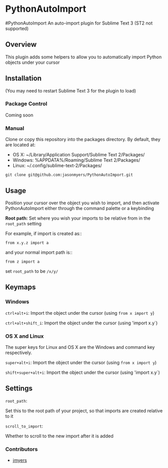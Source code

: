 PythonAutoImport
================

#PythonAutoImport
An auto-import plugin for Sublime Text 3 (ST2 not supported)

## Overview
This plugin adds some helpers to allow you to automatically import Python objects under your cursor

## Installation
(You may need to restart Sublime Text 3 for the plugin to load)

### Package Control
Coming soon
<!---
Installation through [package control](http://wbond.net/sublime_packages/package_control) is recommended. It will handle updating your packages as they become available. To install, do the following.

* In the Command Palette, enter `Package Control: Install Package`
* Search for `PythonAutoImport`
* In the Command Palette, enter `Package Control: Enable Package` -> select PythonAutoImport
-->

### Manual
Clone or copy this repository into the packages directory. By default, they are located at:

* OS X: ~/Library/Application Support/Sublime Text 2/Packages/
* Windows: %APPDATA%/Roaming/Sublime Text 2/Packages/
* Linux: ~/.config/sublime-text-2/Packages/

`git clone git@github.com:jasonmyers/PythonAutoImport.git`

## Usage
Position your cursor over the object you wish to import, and then activate PythonAutoImport either through the command palette or a keybinding

**Root path:**
Set where you wish your imports to be relative from in the `root_path` setting

For example, if import is created as::

    from x.y.z import a

and your normal import path is::

    from z import a

set `root_path` to be `/x/y/`

## Keymaps

### Windows
`ctrl+alt+i`:  Import the object under the cursor (using `from x import y`)

`ctrl+alt+shift_i`:  Import the object under the cursor (using 'import x.y`)

### OS X and Linux
The super keys for Linux and OS X are the Windows and command key respectively.

`super+alt+i`: Import the object under the cursor (using `from x import y`)

`shift+super+alt+i`: Import the object under the cursor (using 'import x.y`)

## Settings
`root_path`:

Set this to the root path of your project, so that imports are created relative to it

`scroll_to_import`:

Whether to scroll to the new import after it is added

### Contributors
* [jmyers](https://github.com/jmyers)

